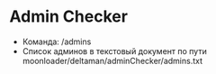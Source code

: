 # Admin Checker
* Команда: /admins
* Список админов в текстовый документ по пути moonloader/deltaman/adminChecker/admins.txt
